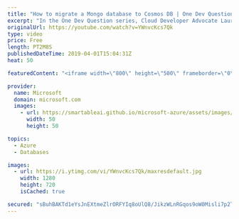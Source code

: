 ```yaml
---
title: "How to migrate a Mongo database to Cosmos DB | One Dev Question: Laurent Bugnion"
excerpt: "In the One Dev Question series, Cloud Developer Advocate Laurent Bugnion explains various development features of Azure. In this video, Laurent explains how to migrate a Mongo database over to an Azure Cosmos DB.   Get more information at: http://gslb.ch/294c-onedevquestion  Create your free Azure account"
originalUrl: https://youtube.com/watch?v=YWnvcKcs7Qk
type: video
price: Free
length: PT2M8S
publishedDateTime: 2019-04-01T15:04:31Z
heat: 50

featuredContent: "<iframe width=\"800\" height=\"500\" frameborder=\"0\" src=\"https://www.youtube.com/embed/YWnvcKcs7Qk\" allow=\"accelerometer; autoplay; encrypted-media; gyroscope; picture-in-picture\" allowfullscreen></iframe>"

provider:
  name: Microsoft
  domain: microsoft.com
  images:
    - url: https://smartableai.github.io/microsoft-azure/assets/images/organizations/microsoft.com-50x50.jpg
      width: 50
      height: 50

topics:
  - Azure
  - Databases

images:
  - url: https://i.ytimg.com/vi/YWnvcKcs7Qk/maxresdefault.jpg
    width: 1280
    height: 720
    isCached: true

secured: "sBuhBAKTd1eYsJnEXtmeZlrORFYIq8oUlQ8/JikzWLnRGqos9oW0Misli7p2TYqj+4MaXW88PGgOL1k4j1xxQr1h8ckDWFcW5kGV6psDDPHUCNDdkjAe4Nr12odgANyYFVoQubGnIGUcYP0WHi8BKZg6OO8tO3zpYP0qn5Zvm2DqwudMEFpJmUWDDRahnGBQfZiLc7FcmxpOpJ6w1RjBKsPx6irRwpBVQIGunACO3Jd//FTGHoeNBYSV/skwiLw6RLdMFxSoaprX8nCdfuZWvvMy8AR4tHLN0GrtPlZmDt/jPRaCjyRnIQjXVCjKJgRh6S5FES3KaTxwIu+x03+WUdvcZgzhD/iG6cqNpo5foWgTzUTzYDB3jk+8lMdonPKgVHPU9WnMN7LAYB3uLk9NAWn2UqQncHzG9cOzmosjB8c=;LCH4J9ESYWaiQdcCM0L2zA=="
---
```


